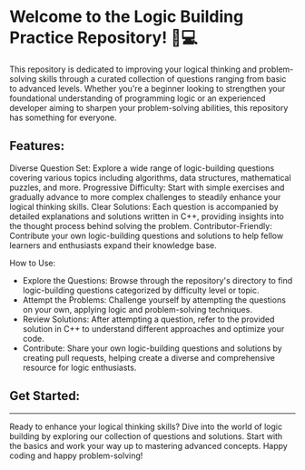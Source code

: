 
<h1>Welcome to the Logic Building Practice Repository! 🧠💻</h1>
<p>This repository is dedicated to improving your logical thinking and problem-solving skills through a curated collection of questions ranging from basic to advanced levels. Whether you're a beginner looking to strengthen your foundational understanding of programming logic or an experienced developer aiming to sharpen your problem-solving abilities, this repository has something for everyone. </p>
<h2>Features:</h2>
<p>Diverse Question Set: Explore a wide range of logic-building questions covering various topics including algorithms, data structures, mathematical puzzles, and more.
Progressive Difficulty: Start with simple exercises and gradually advance to more complex challenges to steadily enhance your logical thinking skills.
Clear Solutions: Each question is accompanied by detailed explanations and solutions written in C++, providing insights into the thought process behind solving the problem.
Contributor-Friendly: Contribute your own logic-building questions and solutions to help fellow learners and enthusiasts expand their knowledge base.</p>
<p>How to Use:</p>
<ul>
  <li>Explore the Questions: Browse through the repository's directory to find logic-building questions categorized by difficulty level or topic.</li>
  <li>Attempt the Problems: Challenge yourself by attempting the questions on your own, applying logic and problem-solving techniques.</li>
  <li>Review Solutions: After attempting a question, refer to the provided solution in C++ to understand different approaches and optimize your code.</li>
  <li>Contribute: Share your own logic-building questions and solutions by creating pull requests, helping create a diverse and comprehensive resource for logic enthusiasts.</li>
</ul>
<h2>Get Started:</h2>
<hr/>
<p>Ready to enhance your logical thinking skills? Dive into the world of logic building by exploring our collection of questions and solutions. Start with the basics and work your way up to mastering advanced concepts. Happy coding and happy problem-solving!</p>






